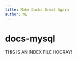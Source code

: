 ```yaml
---
title: Make Ducks Great Again
author: ME
---
```


docs-mysql
==========

THIS IS AN INDEX FILE HOORAY!